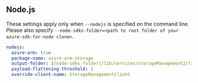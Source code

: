 ## Node.js

These settings apply only when `--nodejs` is specified on the command line.
Please also specify `--node-sdks-folder=<path to root folder of your azure-sdk-for-node clone>`.

``` yaml $(nodejs)
nodejs:
  azure-arm: true
  package-name: azure-arm-storage
  output-folder: $(node-sdks-folder)/lib/services/storageManagement2/lib
  payload-flattening-threshold: 2
  override-client-name: StorageManagementClient
```

